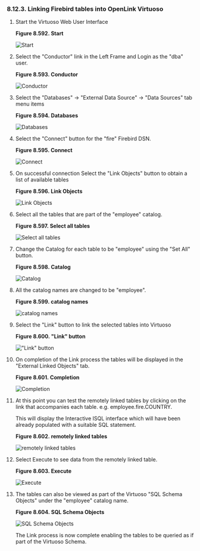 <div id="vdbenginefirebdlink" class="section">

<div class="titlepage">

<div>

<div>

### 8.12.3. Linking Firebird tables into OpenLink Virtuoso

</div>

</div>

</div>

<div class="orderedlist">

1.  Start the Virtuoso Web User Interface

    <div class="figure-float">

    <div id="lora1_01" class="figure">

    **Figure 8.592. Start**

    <div class="figure-contents">

    <div class="mediaobject">

    ![Start](images/ui/lora1.png)

    </div>

    </div>

    </div>

      

    </div>

2.  Select the "Conductor" link in the Left Frame and Login as the "dba"
    user.

    <div class="figure-float">

    <div id="lora2_01" class="figure">

    **Figure 8.593. Conductor**

    <div class="figure-contents">

    <div class="mediaobject">

    ![Conductor](images/ui/lora2.png)

    </div>

    </div>

    </div>

      

    </div>

3.  Select the "Databases" -\> "External Data Source" -\> "Data Sources"
    tab menu items

    <div class="figure-float">

    <div id="fblora3" class="figure">

    **Figure 8.594. Databases**

    <div class="figure-contents">

    <div class="mediaobject">

    ![Databases](images/ui/fblora3.png)

    </div>

    </div>

    </div>

      

    </div>

4.  Select the "Connect" button for the "fire" Firebird DSN.

    <div class="figure-float">

    <div id="fblora4" class="figure">

    **Figure 8.595. Connect**

    <div class="figure-contents">

    <div class="mediaobject">

    ![Connect](images/ui/fblora4.png)

    </div>

    </div>

    </div>

      

    </div>

5.  On successful connection Select the "Link Objects" button to obtain
    a list of available tables

    <div class="figure-float">

    <div id="fblora5" class="figure">

    **Figure 8.596. Link Objects**

    <div class="figure-contents">

    <div class="mediaobject">

    ![Link Objects](images/ui/fblora5.png)

    </div>

    </div>

    </div>

      

    </div>

6.  Select all the tables that are part of the "employee" catalog.

    <div class="figure-float">

    <div id="fblora6" class="figure">

    **Figure 8.597. Select all tables**

    <div class="figure-contents">

    <div class="mediaobject">

    ![Select all tables](images/ui/fblora6.png)

    </div>

    </div>

    </div>

      

    </div>

7.  Change the Catalog for each table to be "employee" using the "Set
    All" button.

    <div class="figure-float">

    <div id="fblora7" class="figure">

    **Figure 8.598. Catalog**

    <div class="figure-contents">

    <div class="mediaobject">

    ![Catalog](images/ui/fblora7.png)

    </div>

    </div>

    </div>

      

    </div>

8.  All the catalog names are changed to be "employee".

    <div class="figure-float">

    <div id="fblora8" class="figure">

    **Figure 8.599. catalog names**

    <div class="figure-contents">

    <div class="mediaobject">

    ![catalog names](images/ui/fblora8.png)

    </div>

    </div>

    </div>

      

    </div>

9.  Select the "Link" button to link the selected tables into Virtuoso

    <div class="figure-float">

    <div id="lora9_01" class="figure">

    **Figure 8.600. "Link" button**

    <div class="figure-contents">

    <div class="mediaobject">

    !["Link" button](images/ui/lora9.png)

    </div>

    </div>

    </div>

      

    </div>

10. On completion of the Link process the tables will be displayed in
    the "External Linked Objects" tab.

    <div class="figure-float">

    <div id="fblora10" class="figure">

    **Figure 8.601. Completion**

    <div class="figure-contents">

    <div class="mediaobject">

    ![Completion](images/ui/fblora10.png)

    </div>

    </div>

    </div>

      

    </div>

11. At this point you can test the remotely linked tables by clicking on
    the link that accompanies each table. e.g. employee.fire.COUNTRY.

    This will display the Interactive ISQL interface which will have
    been already populated with a suitable SQL statement.

    <div class="figure-float">

    <div id="fblora11" class="figure">

    **Figure 8.602. remotely linked tables**

    <div class="figure-contents">

    <div class="mediaobject">

    ![remotely linked tables](images/ui/fblora11.png)

    </div>

    </div>

    </div>

      

    </div>

12. Select Execute to see data from the remotely linked table.

    <div class="figure-float">

    <div id="fblora12" class="figure">

    **Figure 8.603. Execute**

    <div class="figure-contents">

    <div class="mediaobject">

    ![Execute](images/ui/fblora12.png)

    </div>

    </div>

    </div>

      

    </div>

13. The tables can also be viewed as part of the Virtuoso "SQL Schema
    Objects" under the "employee" catalog name.

    <div class="figure-float">

    <div id="fblora13" class="figure">

    **Figure 8.604. SQL Schema Objects**

    <div class="figure-contents">

    <div class="mediaobject">

    ![SQL Schema Objects](images/ui/fblora13.png)

    </div>

    </div>

    </div>

      

    </div>

    The Link process is now complete enabling the tables to be queried
    as if part of the Virtuoso Schema.

</div>

</div>
